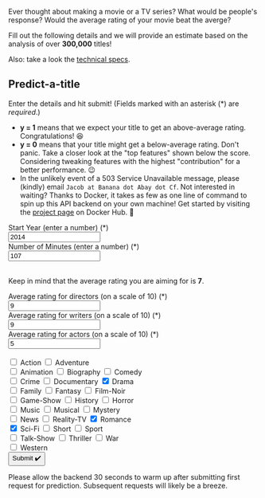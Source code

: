 Ever thought about making a movie or a TV series? What would be people's response? Would the average rating of your movie beat the averge? 

Fill out the following details and we will provide an estimate based on the analysis of over **300,000** titles! 

Also: take a look the [technical specs](technical).

## Predict-a-title
Enter the details and hit submit! (Fields marked with an asterisk (\*) are *required*.) 

- **y = 1** means that we expect your title to get an above-average rating. Congratulations! 😆
- **y = 0** means that your title might get a below-average rating. Don't panic. Take a closer look at the "top features" shown below the score. Considering tweaking features with the highest "contribution" for a better performance. 😉
- In the unlikely event of a 503 Service Unavailable message, please (kindly) email `Jacob at Banana dot Abay dot Cf`. Not interested in waiting? Thanks to Docker, it takes as few as one line of command to spin up this API backend on your own machine! Get started by visiting the [project page](https://hub.docker.com/r/jacobthebanana/movie-rfc-backend) on Docker Hub. 🐳

<html>
    <body>
        <form action="https://machine-learning.api.tianshome.com/movie-predictor-api" target="_blank" name="form" id="form1" method="get">
            <label for="startYear">Start Year (enter a number) (*)</label><br>
            <input type="text" id="startYear" name="startYear" value="2014"><br>
            <label for="runtimeMinutes">Number of Minutes (enter a number) (*)</label><br>
            <input type="text" id="runtimeMinutes" name="runtimeMinutes" value="107"><br>
            <br>
            <p>Keep in mind that the average rating you are aiming for is <strong>7</strong>.</p>
            <label for="tconst">Average rating for directors (on a scale of 10) (*)</label><br>
            <input type="text" id="directorAverage" name="directorAverage" value="9"><br>
            <label for="writerAverage">Average rating for writers (on a scale of 10) (*)</label><br>
            <input type="text" id="writerAverage" name="writerAverage" value="9"><br>
            <label for="principalAverage">Average rating for actors (on a scale of 10) (*)</label><br>
            <input type="text" id="principalAverage" name="principalAverage" value="5"><br>
            <br>
            <input type="checkbox" id="isAction" name="isAction">
            <label for="isAction">Action</label>
            <input type="checkbox" id="isAdventure" name="isAdventure">
            <label for="isAdventure">Adventure</label><br>
            <input type="checkbox" id="isAnimation" name="isAnimation">
            <label for="isAnimation">Animation</label>
            <input type="checkbox" id="isBiography" name="isBiography">
            <label for="isBiography">Biography</label>
            <input type="checkbox" id="isComedy" name="isComedy">
            <label for="isComedy">Comedy</label><br>
            <input type="checkbox" id="isCrime" name="isCrime">
            <label for="isCrime">Crime</label>
            <input type="checkbox" id="isDocumentary" name="isDocumentary">
            <label for="isDocumentary">Documentary</label>
            <input type="checkbox" id="isDrama" name="isDrama" checked>
            <label for="isDrama">Drama</label><br>
            <input type="checkbox" id="isFamily" name="isFamily">
            <label for="isFamily">Family</label>
            <input type="checkbox" id="isFantasy" name="isFantasy">
            <label for="isFantasy">Fantasy</label>
            <input type="checkbox" id="isFilm-Noir" name="isFilm-Noir">
            <label for="isFilm-Noir">Film-Noir</label><br>
            <input type="checkbox" id="isGame-Show" name="isGame-Show">
            <label for="isGame-Show">Game-Show</label>
            <input type="checkbox" id="isHistory" name="isHistory">
            <label for="isHistory">History</label>
            <input type="checkbox" id="isHorror" name="isHorror">
            <label for="isHorror">Horror</label><br>
            <input type="checkbox" id="isMusic" name="isMusic">
            <label for="isMusic">Music</label>
            <input type="checkbox" id="isMusical" name="isMusical">
            <label for="isMusical">Musical</label>
            <input type="checkbox" id="isMystery" name="isMystery">
            <label for="isMystery">Mystery</label><br>
            <input type="checkbox" id="isNews" name="isNews">
            <label for="isNews">News</label>
            <input type="checkbox" id="isReality-TV" name="isReality-TV">
            <label for="isReality-TV">Reality-TV</label>
            <input type="checkbox" id="isRomance" name="isRomance" checked>
            <label for="isRomance">Romance</label><br>
            <input type="checkbox" id="isSci-Fi" name="isSci-Fi" checked>
            <label for="isSci-Fi">Sci-Fi</label>
            <input type="checkbox" id="isShort" name="isShort">
            <label for="isShort">Short</label>
            <input type="checkbox" id="isSport" name="isSport">
            <label for="isSport">Sport</label><br>
            <input type="checkbox" id="isTalk-Show" name="isTalk-Show">
            <label for="isTalk-Show">Talk-Show</label>
            <input type="checkbox" id="isThriller" name="isThriller">
            <label for="isThriller">Thriller</label>
            <input type="checkbox" id="isWar" name="isWar">
            <label for="isWar">War</label><br>
            <input type="checkbox" id="isWestern" name="isWestern">
            <label for="isWestern">Western</label>
            <br>
            <input type="submit" value="Submit ✔️">
        </form>
        <p>Please allow the backend 30 seconds to warm up after submitting first request for prediction. Subsequent requests will likely be a breeze.</p> 
    </body>
</html>
